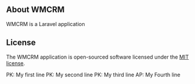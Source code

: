 ## About WMCRM

WMCRM is a Laravel application 

## License

The WMCRM application is open-sourced software licensed under the [MIT license](https://opensource.org/licenses/MIT).

PK: My first line
PK: My second line
PK: My third line
AP: My Fourth line